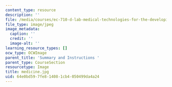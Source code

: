 ```yaml
---
content_type: resource
description: ''
file: /media/courses/ec-710-d-lab-medical-technologies-for-the-developing-world-spring-2010/64e0bd597fe814081cb4050499da4a24_medicine.jpg
file_type: image/jpeg
image_metadata:
  caption: ''
  credit: ''
  image-alt: ''
learning_resource_types: []
ocw_type: OCWImage
parent_title: 'Summary and Instructions '
parent_type: CourseSection
resourcetype: Image
title: medicine.jpg
uid: 64e0bd59-7fe8-1408-1cb4-050499da4a24
---
```

